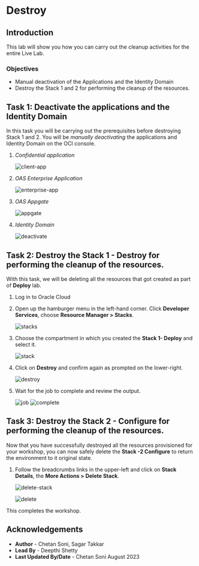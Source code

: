 # Destroy

## Introduction

This lab will show you how you can carry out the cleanup activities for the entire Live Lab.


### Objectives

-   Manual deactivation of the Applications and the Identity Domain
-   Destroy the Stack 1 and 2 for performing the cleanup of the resources.


## Task 1: Deactivate the applications and the Identity Domain

In this task you will be carrying out the prerequisites before destroying Stack 1 and 2. You will be *manually deactivating* the applications and Identity Domain on the OCI console.

1. *Confidential application*

	![client-app](./images/client-app.png "client-app")
	
2. *OAS Enterprise Application*

	![enterprise-app](./images/enterprise-app.png "enterprise-app")
	
3. *OAS Appgate*

	![appgate](./images/appgate.png "appgate")
	
4. *Identity Domain*

	![deactivate](./images/deactivate.png "deactivate")
		
## Task 2: Destroy the Stack 1 - Destroy for performing the cleanup of the resources.

With this task, we will be deleting all the resources that got created as part of **Deploy** lab.

1. Log in to Oracle Cloud
2. Open up the hamburger menu in the left-hand corner.  Click **Developer Services**, choose **Resource Manager > Stacks**.

	![stacks](./images/stacks.png "stacks")
  
3. Choose the compartment in which you created the **Stack 1- Deploy** and select it.  

	![stack](./images/stack.png "stack")

4. Click on **Destroy** and confirm again as prompted on the lower-right.  

	![destroy](./images/destroy.png "destroy")

5. Wait for the job to complete and review the output.  

    ![job](./images/job.png "job")
    ![complete](./images/complete.png "complete")

## Task 3: Destroy the Stack 2 - Configure for performing the cleanup of the resources.

Now that you have successfully destroyed all the resources provisioned for your workshop, you can now safely delete the **Stack -2 Configure** to return the environment to it original state.

1. Follow the breadcrumbs links in the upper-left and click on **Stack Details**, the **More Actions > Delete Stack**.  

    ![delete-stack](./images/delete-stack.png "delete-stack")

    ![delete](./images/delete.png "delete")


This completes the workshop.

## Acknowledgements
* **Author** - Chetan Soni, Sagar Takkar
* **Lead By** - Deepthi Shetty 
* **Last Updated By/Date** - Chetan Soni August 2023

